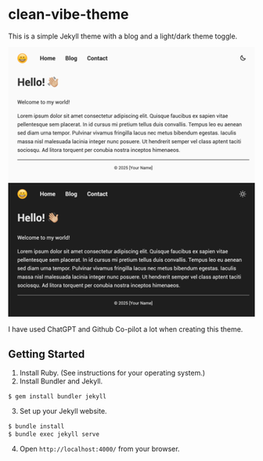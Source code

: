 # clean-vibe-theme

This is a simple Jekyll theme with a blog and a light/dark theme toggle.

![Light mode](./assets/images/ScreenshotLight.png)
![Dark mode](./assets/images/ScreenshotDark.png)

I have used ChatGPT and Github Co-pilot a lot when creating this theme.

## Getting Started

1. Install Ruby. (See instructions for your operating system.)
2. Install Bundler and Jekyll.
```
$ gem install bundler jekyll
```
3. Set up your Jekyll website.
```
$ bundle install
$ bundle exec jekyll serve
```
4. Open `http://localhost:4000/` from your browser.